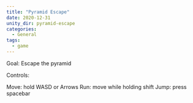 ```yaml
---
title: "Pyramid Escape"
date: 2020-12-31
unity_dir: pyramid-escape
categories:
  - General
tags:
  - game
---
```


Goal: Escape the pyramid

Controls:

Move: hold WASD or Arrows
Run: move while holding shift
Jump: press spacebar